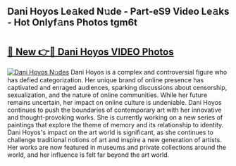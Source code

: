 ## Dani Hoyos Le𝚊ked N𝚞de - Part-eS9 Video Le𝚊ks - Hot Onlyf𝚊ns Photos tgm6t

# <h2><a href="http://ab82631.deff.icu/?id=Dani+Hoyos">🔗 New 👉🔴 Dani Hoyos VIDEO Photos</a></h2>

[![Dani Hoyos N𝚞des](https://i.imgur.com/rIISA9y.gif)](http://ab82631.deff.icu/?id=Dani+Hoyos)
Dani Hoyos is a complex and controversial figure who has defied categorization. Her unique brand of online presence has captivated and enraged audiences, sparking discussions about censorship, sexualization, and the nature of online communities. While her future remains uncertain, her impact on online culture is undeniable. Dani Hoyos continues to push the boundaries of contemporary art with her innovative and thought-provoking works. She is currently working on a new series of paintings that explore the theme of memory and its relationship to identity. Dani Hoyos's impact on the art world is significant, as she continues to challenge traditional notions of art and inspire a new generation of artists. Her works are now featured in museums and private collections around the world, and her influence is felt far beyond the art world.
